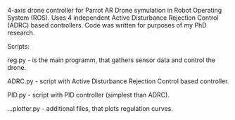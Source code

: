 4-axis drone controller for Parrot AR Drone symulation in Robot Operating System (ROS). Uses 4 independent Active Disturbance Rejection Control (ADRC) based controllers. Code was written for purposes of my PhD research.


Scripts:

reg.py - is the main programm, that gathers sensor data and control the drone.

ADRC.py - script with Active Disturbance Rejection Control based controller.

PID.py - script with PID controller (simplest than ADRC).

...plotter.py - additional files, that plots regulation curves.
